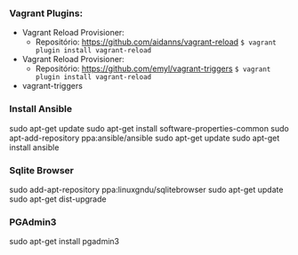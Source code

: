 

### Vagrant Plugins:
* Vagrant Reload Provisioner:
    - Repositório: https://github.com/aidanns/vagrant-reload
    `
    $ vagrant plugin install vagrant-reload
    `
* Vagrant Reload Provisioner:
    - Repositório: https://github.com/emyl/vagrant-triggers
    `
    $ vagrant plugin install vagrant-reload
    `
* vagrant-triggers


### Install Ansible

sudo apt-get update
sudo apt-get install software-properties-common
sudo apt-add-repository ppa:ansible/ansible
sudo apt-get update
sudo apt-get install ansible


### Sqlite Browser
sudo add-apt-repository ppa:linuxgndu/sqlitebrowser
sudo apt-get update
sudo apt-get dist-upgrade

### PGAdmin3
sudo apt-get install pgadmin3


